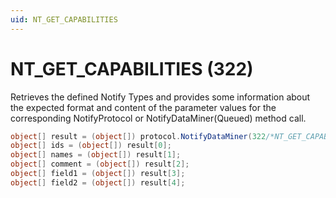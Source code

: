```yaml
---
uid: NT_GET_CAPABILITIES
---
```


# NT_GET_CAPABILITIES (322)

Retrieves the defined Notify Types and provides some information about the expected format and content of the parameter values for the corresponding NotifyProtocol or NotifyDataMiner(Queued) method call.

```csharp
object[] result = (object[]) protocol.NotifyDataMiner(322/*NT_GET_CAPABILITIES*/, null, null);
object[] ids = (object[]) result[0];
object[] names = (object[]) result[1];
object[] comment = (object[]) result[2];
object[] field1 = (object[]) result[3];
object[] field2 = (object[]) result[4];
```
